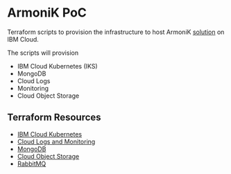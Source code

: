 # ArmoniK PoC

Terraform scripts to provision the infrastructure to host ArmoniK [solution](https://github.com/aneoconsulting/ArmoniK/) on IBM Cloud.

The scripts will provision

* IBM Cloud Kubernetes (IKS)
* MongoDB
* Cloud Logs
* Monitoring
* Cloud Object Storage

## Terraform Resources

* [IBM Cloud Kubernetes](https://registry.terraform.io/providers/IBM-Cloud/ibm/latest/docs/resources/container_vpc_cluster)
* [Cloud Logs and Monitoring](https://github.com/terraform-ibm-modules/terraform-ibm-observability-agents)
* [MongoDB](https://github.com/terraform-ibm-modules/terraform-ibm-icd-mongodb)
* [Cloud Object Storage](https://github.com/terraform-ibm-modules/terraform-ibm-cos)
* [RabbitMQ](https://github.com/terraform-ibm-modules/terraform-ibm-icd-rabbitmq)